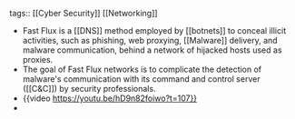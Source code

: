 tags:: [[Cyber Security]] [[Networking]]

- Fast Flux is a [[DNS]] method employed by [[botnets]] to conceal illicit activities, such as phishing, web proxying, [[Malware]] delivery, and malware communication, behind a network of hijacked hosts used as proxies.
- The goal of Fast Flux networks is to complicate the detection of malware's communication with its command and control server ([[C&C]]) by security professionals.
- {{video https://youtu.be/hD9n82foiwo?t=107}}
-